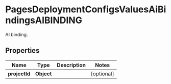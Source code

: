 

# PagesDeploymentConfigsValuesAiBindingsAIBINDING

AI binding.

## Properties

| Name | Type | Description | Notes |
|------------ | ------------- | ------------- | -------------|
|**projectId** | **Object** |  |  [optional] |




